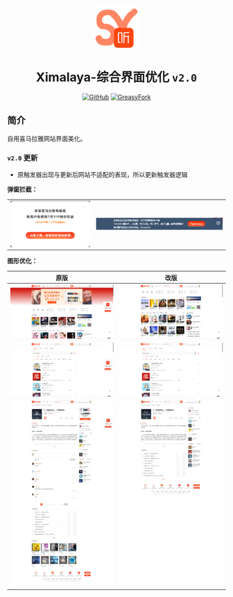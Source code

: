 <div align="center">
    <img src="https://github.com/SynRGB/Ximalaya-UIModify/raw/main/%23README/icon/256.png" width="20%"/>
    <h1>Ximalaya-综合界面优化 <code>v2.0</code></h1>
	<p>
        <a href='https://github.com/SynRGB/Ximalaya-UIModify'><img src="https://img.shields.io/badge/-GitHub-3A3A3A?style=flat&amp;logo=GitHub&amp;logoColor=white" referrerpolicy="no-referrer" alt="GitHub"></a>
	    <a href='https://greasyfork.org/zh-CN/scripts/464548-ximalaya-uimodify'><img src="https://img.shields.io/badge/-GreasyFork-670000?style=flat&amp;logo=tampermonkey&amp;logoColor=white" referrerpolicy="no-referrer" alt="GreasyFork"></a>
    </p>
</div>

## 简介

自用喜马拉雅网站界面美化。

### `v2.0` 更新

- 原触发器出现与更新后网站不适配的表现，所以更新触发器逻辑

**弹窗拦截：**

<table>
<tr>
    <td>
        <img src="https://github.com/SynRGB/Ximalaya-UIModify/raw/main/%23README/ad1.png"/>
    </td>
    <td>
        <img src="https://github.com/SynRGB/Ximalaya-UIModify/raw/main/%23README/ad4.png"/>
    </td>
</tr>
</table>

**图形优化：**

| **原版**                                                     | **改版**                                                     |
| ------------------------------------------------------------ | ------------------------------------------------------------ |
| <img src="https://github.com/SynRGB/Ximalaya-UIModify/raw/main/%23README/before1.png"/> | <img src="https://github.com/SynRGB/Ximalaya-UIModify/raw/main/%23README/after1.png"/> |
| <img src="https://github.com/SynRGB/Ximalaya-UIModify/raw/main/%23README/before2.png"/> | <img src="https://github.com/SynRGB/Ximalaya-UIModify/raw/main/%23README/after2.png"/> |
| <img src="https://github.com/SynRGB/Ximalaya-UIModify/raw/main/%23README/before3.png"/> | <img src="https://github.com/SynRGB/Ximalaya-UIModify/raw/main/%23README/after3.png"/> |
